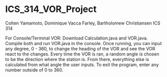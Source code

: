 ICS_314_VOR_Project
===================
Colten Yamamoto, Dominique Vacca Farley, Bartholomew Christiansen
ICS 314

For Console/Terminal VOR:
Download Calculation.java and VOR.java.  Compile both and run VOR.java in the console.  Once running, you can input any
degree, 0 - 360, to change the heading of the VOR and see the VOR react to the changes.  Every time the VOR is ran, a
random angle is chosen to be the direction where the station is.  From there, everything else is calculated from what
angle the user inputs.  To exit the program, enter any number outside of 0 to 360.
